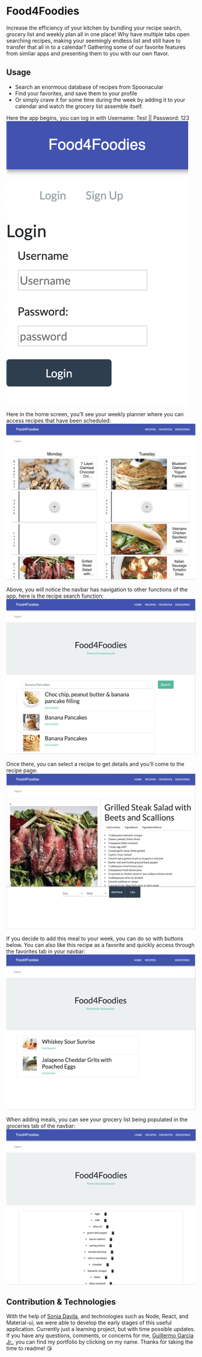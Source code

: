 # Food4Foodies

Increase the efficiency of your kitchen by bundling your recipe search, grocery list and weekly plan all in one place! Why have multiple tabs open searching recipes, making your seemingly endless list and still have to transfer that all in to a calendar? Gathering some of our favorite features from similar apps and presenting them to you with our own flavor.

## Usage
- Search an enormous database of recipes from Spoonacular
- Find your favorites, and save them to your profile
- Or simply crave it for some time during the week by adding it to your calendar and watch the grocery list assemble itself.

Here the app begins, you can log in with Username: Test || Password: 123
![alt text](https://github.com/Guillermo1213/Food4Foodies/blob/master/client/public/images/Login.png?raw=true)

Here in the home screen, you’ll see your weekly planner where you can access recipes that have been scheduled:
![alt text](https://github.com/Guillermo1213/Food4Foodies/blob/master/client/public/images/Weekly_Planner.png?raw=true)

Above, you will notice the navbar has navigation to other functions of the app, here is the recipe search function:
![alt text](https://github.com/Guillermo1213/Food4Foodies/blob/master/client/public/images/Recipe_Search.png?raw=true)

Once there, you can select a recipe to get details and you’ll come to the recipe page:
![alt text](https://github.com/Guillermo1213/Food4Foodies/blob/master/client/public/images/Recipe.png?raw=true)

If you decide to add this meal to your week, you can do so with buttons below. You can also like this recipe as a favorite and quickly access through the favorites tab in your navbar:
![alt text](https://github.com/Guillermo1213/Food4Foodies/blob/master/client/public/images/Favorites.png?raw=true)

When adding meals, you can see your grocery list being populated in the groceries tab of the navbar:
![alt text](https://github.com/Guillermo1213/Food4Foodies/blob/master/client/public/images/Grocery_List.png?raw=true)

## Contribution & Technologies
With the help of [Sonia Davila]( https://github.com/sd902h), and technologies such as Node, React, and Material-ui, we were able to develop the early stages of this useful application. Currently just a learning project, but with time possible updates. If you have any questions, comments, or concerns for me, [Guillermo Garcia Jr.](https://guillermo1213.github.io/Bootstrap-Portfolio/), you can find my portfolio by clicking on my name. Thanks for taking the time to readme! :kissing_heart:
